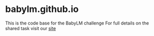 # babylm.github.io

This is the code base for the BabyLM challenge
For full details on the shared task visit our [site](https://babylm.github.io/)
